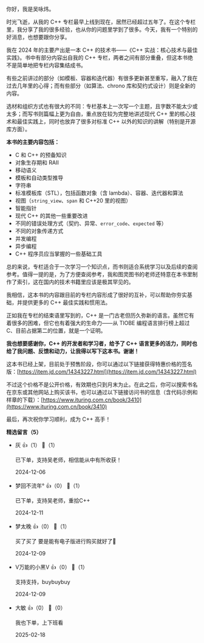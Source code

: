 你好，我是吴咏炜。

时光飞逝，从我的 C++ 专栏最早上线到现在，居然已经超过五年了。在这个专栏里，我分享了我的很多经验，也从你的问题里学到了很多。今天，我有一个特别的好消息，也想要跟你分享。

我在 2024 年的主要产出是一本 C++ 的技术书——《C++ 实战：核心技术与最佳实践》。书中有部分内容出自我的 C++ 专栏，两者之间有部分重叠，但这本书绝不是简单地把专栏内容集结成书。

有些之前讲过的部分（如模板、容器和迭代器）有很多更新甚至重写，融入了我在过去几年里的心得；而有些部分（如算法、chrono 库和契约式设计）则是全新的内容。

选材和组织方式也有很大的不同：专栏基本上一次写一个主题，且字数不能太少或太多；而写书则篇幅上更为自由，重点放在较为完整地讲述现代 C++ 里的核心技术和最佳实践上，同时也放弃了很多对标准 C++ 以外的知识的讲解（特别是开源库方面）。

**本书的主要内容包括：**

- C 和 C++ 的预备知识
- 对象生存期和 RAII
- 移动语义
- 模板和自动类型推导
- 字符串
- 标准模板库（STL），包括函数对象（含 lambda）、容器、迭代器和算法
- 视图（`string_view`、`span` 和 C++20 里的视图）
- 智能指针
- 现代 C++ 的其他一些重要改进
- 不同的错误处理方式（契约、异常、`error_code`、`expected` 等）
- 不同的对象传递方式
- 并发编程
- 异步编程
- C++ 程序员应当掌握的一些基础工具

总的来说，专栏适合于一次学习一个知识点，而书则适合系统学习以及后续的查阅参考。值得一提的是，为了方便查阅参考，我和图灵图书的老师还特意在本书里制作了索引，这在国内的技术书籍里应该是极其罕见的。

我相信，这本书的内容跟目前的专栏内容形成了很好的互补，可以帮助你夯实基础，并提供更多的 C++ 最佳实践和惯用法。

正如我在专栏的结束语里写到的，C++ 是一门古老但历久弥新的语言。虽然它有着很多的困难，但它也有着强大的生命力——从 TIOBE 编程语言排行榜上超过 C、目前占据第二的位置，就是一个证明。

**我也想要感谢你，C++ 的开发者和学习者，给予了 C++ 语言更多的活力，同时也给了我问题、反馈和动力，让我得以写下这本书。谢谢！**

这本书已经上架，目前处于预售阶段，你可以通过以下链接获得特惠价格的签名版：[https://item.jd.com/14343227.html](https://item.jd.com/14343227.html)

不过这个价格不是公开价格，有效期也只到月末为止。在此之后，你可以搜索书名在京东或其他网站上购买该书，也可以通过以下链接访问书的信息（含代码示例和样章的下载）：[https://www.ituring.com.cn/book/3410](https://www.ituring.com.cn/book/3410)

最后，再次祝你学习顺利，成为 C++ 高手！
<div><strong>精选留言（5）</strong></div><ul>
<li><span>灰</span> 👍（1） 💬（1）<p>已下单，支持吴老师，相信能从中有所收获！</p>2024-12-06</li><br/><li><span>梦回不流年°</span> 👍（0） 💬（1）<p>已下单，支持吴老师，重拾C++</p>2024-12-11</li><br/><li><span>梦太晚</span> 👍（0） 💬（1）<p>买了买了 要是能有电子版进行购买就好了🥺</p>2024-12-09</li><br/><li><span>V万能的小黑V</span> 👍（0） 💬（1）<p>支持支持，buybuybuy</p>2024-12-09</li><br/><li><span>大敏</span> 👍（0） 💬（0）<p>我也下单，上下班看</p>2025-02-18</li><br/>
</ul>